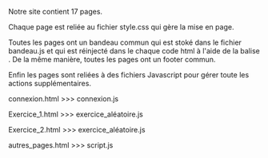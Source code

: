

Notre site contient 17 pages.

Chaque page est reliée au fichier style.css qui gère la mise en page.

Toutes les pages ont un bandeau commun qui est stoké dans le fichier bandeau.js et qui est réinjecté dans le chaque code html à l'aide de la balise <script></script>. De la même manière, toutes les pages ont un footer commun.

Enfin les pages sont reliées à des fichiers Javascript pour gérer toute les actions supplémentaires.

connexion.html >>> connexion.js

Exercice_1.html >>> exercice_aléatoire.js

Exercice_2.html >>> exercice_aléatoire.js

autres_pages.html >>> script.js

